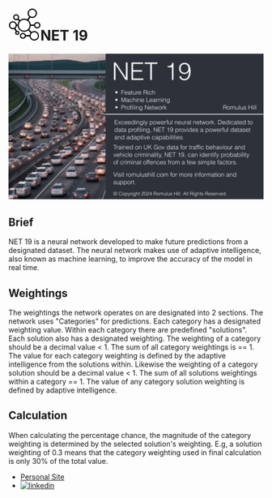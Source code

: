 # <img src="https://github.com/romulushill/NET19/blob/main/images/icon-small.png" alt="Main Logo">NET 19

<img src="https://github.com/romulushill/NET19/blob/main/images/NET19.png" alt="Romulus Hill's NET19 Banner - Neural Network Traffic Monitoring, Software Developer, Computational Pioneer">

## Brief

NET 19 is a neural network developed to make future predictions from a designated dataset.
The neural network makes use of adaptive intelligence, also known as machine learning, to improve the accuracy of the model in real time.

## Weightings
The weightings the network operates on are designated into 2 sections.
The network uses "Categories" for predictions. Each category has a designated weighting value. Within each category there are predefined "solutions". Each solution also has a designated weighting.
The weighting of a category should be a decimal value < 1. The sum of all category weightings is == 1. The value for each category weighting is defined by the adaptive intelligence from the solutions within.
Likewise the weighting of a category solution should be a decimal value < 1. The sum of all solutions weightings within a category  == 1. The value of any category solution weighting is defined by adaptive intelligence.

## Calculation
When calculating the percentage chance, the magnitude of the category weighting is determined by the selected solution's weighting.
E.g, a solution weighting of 0.3 means that the category weighting used in final calculation is only 30% of the total value.


- <a href="https://romulushill.co.uk/">Personal Site</a>
- <a href="https://www.linkedin.com/in/romulushill/">![linkedin](https://img.shields.io/badge/LinkedIn-0077B5?style=for-the-badge&logo=Linkedin&logoColor=white)</a>
